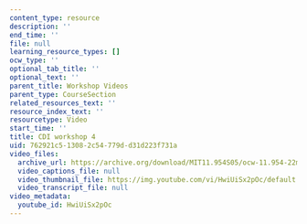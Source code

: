 ```yaml
---
content_type: resource
description: ''
end_time: ''
file: null
learning_resource_types: []
ocw_type: ''
optional_tab_title: ''
optional_text: ''
parent_title: Workshop Videos
parent_type: CourseSection
related_resources_text: ''
resource_index_text: ''
resourcetype: Video
start_time: ''
title: CDI workshop 4
uid: 762921c5-1308-2c54-779d-d31d223f731a
video_files:
  archive_url: https://archive.org/download/MIT11.954S05/ocw-11.954-22mar05-220k.mp4
  video_captions_file: null
  video_thumbnail_file: https://img.youtube.com/vi/HwiUiSx2pOc/default.jpg
  video_transcript_file: null
video_metadata:
  youtube_id: HwiUiSx2pOc
---
```

